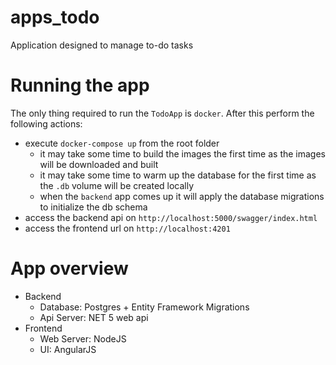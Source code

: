 # apps_todo
Application designed to manage to-do tasks

# Running the app
The only thing required to run the `TodoApp` is `docker`. After this perform the following actions:
- execute `docker-compose up` from the root folder
  - it may take some time to build the images the first time as the images will be downloaded and built
  - it may take some time to warm up the database for the first time as the `.db` volume will be created locally
  - when the `backend` app comes up it will apply the database migrations to initialize the db schema
- access the backend api on `http://localhost:5000/swagger/index.html`
- access the frontend url on `http://localhost:4201`

# App overview
- Backend
  - Database: Postgres + Entity Framework Migrations
  - Api Server: NET 5 web api
- Frontend
  - Web Server: NodeJS
  - UI: AngularJS

